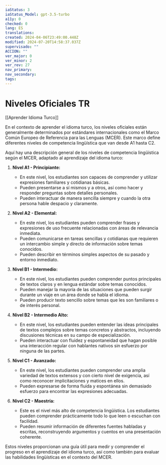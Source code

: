 ```yaml
---
iaStatus: 3
iaStatus_Model: gpt-3.5-turbo
a11y: 0
checked: 0
lang: ES
translations: 
created: 2024-04-06T23:49:00.448Z
modified: 2024-07-20T14:58:37.037Z
supervisado: ""
ACCION: ""
ver_major: 0
ver_minor: 2
ver_rev: 27
nav_primary: 
nav_secondary: 
tags:
---
```

# Niveles Oficiales TR

[[Aprender Idioma Turco]]

En el contexto de aprender el idioma turco, los niveles oficiales están generalmente determinados por estándares internacionales como el Marco Común Europeo de Referencia para las Lenguas (MCER). Este marco define diferentes niveles de competencia lingüística que van desde A1 hasta C2.

Aquí hay una descripción general de los niveles de competencia lingüística según el MCER, adaptado al aprendizaje del idioma turco:

1. **Nivel A1 - Principiante:**
   - En este nivel, los estudiantes son capaces de comprender y utilizar expresiones familiares y cotidianas básicas.
   - Pueden presentarse a sí mismos y a otros, así como hacer y responder preguntas sobre detalles personales.
   - Pueden interactuar de manera sencilla siempre y cuando la otra persona hable despacio y claramente.

2. **Nivel A2 - Elemental:**
   - En este nivel, los estudiantes pueden comprender frases y expresiones de uso frecuente relacionadas con áreas de relevancia inmediata.
   - Pueden comunicarse en tareas sencillas y cotidianas que requieren un intercambio simple y directo de información sobre temas conocidos.
   - Pueden describir en términos simples aspectos de su pasado y entorno inmediato.

3. **Nivel B1 - Intermedio:**
   - En este nivel, los estudiantes pueden comprender puntos principales de textos claros y en lengua estándar sobre temas conocidos.
   - Pueden manejar la mayoría de las situaciones que pueden surgir durante un viaje en un área donde se habla el idioma.
   - Pueden producir texto sencillo sobre temas que les son familiares o de interés personal.

4. **Nivel B2 - Intermedio Alto:**
   - En este nivel, los estudiantes pueden entender las ideas principales de textos complejos sobre temas concretos y abstractos, incluyendo discusiones técnicas en su campo de especialización.
   - Pueden interactuar con fluidez y espontaneidad que hagan posible una interacción regular con hablantes nativos sin esfuerzo por ninguna de las partes.

5. **Nivel C1 - Avanzado:**
   - En este nivel, los estudiantes pueden comprender una amplia variedad de textos extensos y con cierto nivel de exigencia, así como reconocer implicitaciones y matices en ellos.
   - Pueden expresarse de forma fluida y espontánea sin demasiado esfuerzo para encontrar las expresiones adecuadas.

6. **Nivel C2 - Maestría:**
   - Este es el nivel más alto de competencia lingüística. Los estudiantes pueden comprender prácticamente todo lo que leen o escuchan con facilidad.
   - Pueden resumir información de diferentes fuentes habladas y escritas, reconstruyendo argumentos y cuentos en una presentación coherente.

Estos niveles proporcionan una guía útil para medir y comprender el progreso en el aprendizaje del idioma turco, así como también para evaluar las habilidades lingüísticas en el contexto del MCER.